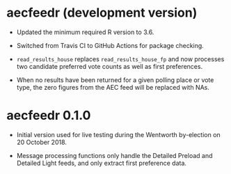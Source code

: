 # aecfeedr (development version)

- Updated the minimum required R version to 3.6.

- Switched from Travis CI to GitHub Actions for package checking.

- `read_results_house` replaces `read_results_house_fp` and now processes two candidate preferred vote counts as well as first preferences.

- When no results have been returned for a given polling place or vote type, the zero figures from the AEC feed will be replaced with NAs.

# aecfeedr 0.1.0

- Initial version used for live testing during the Wentworth by-election on 20 October 2018.

- Message processing functions only handle the Detailed Preload and Detailed Light feeds, and only extract first preference data.
